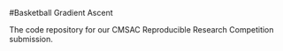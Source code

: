 #Basketball Gradient Ascent

The code repository for our CMSAC Reproducible Research Competition submission.

